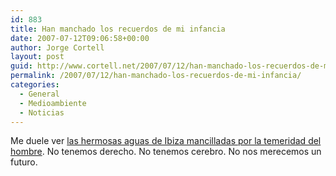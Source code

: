 ```yaml
---
id: 883
title: Han manchado los recuerdos de mi infancia
date: 2007-07-12T09:06:58+00:00
author: Jorge Cortell
layout: post
guid: http://www.cortell.net/2007/07/12/han-manchado-los-recuerdos-de-mi-infancia/
permalink: /2007/07/12/han-manchado-los-recuerdos-de-mi-infancia/
categories:
  - General
  - Medioambiente
  - Noticias
---
```

Me duele ver <a target="_blank" title="Derrame en las costas de Ibiza" href="http://www.diariodeibiza.es/secciones/noticia.jsp?pNumEjemplar=3129&pIdSeccion=2&pIdNoticia=177096">las hermosas aguas de Ibiza mancilladas por la temeridad del hombre</a>. No tenemos derecho. No tenemos cerebro. No nos merecemos un futuro.